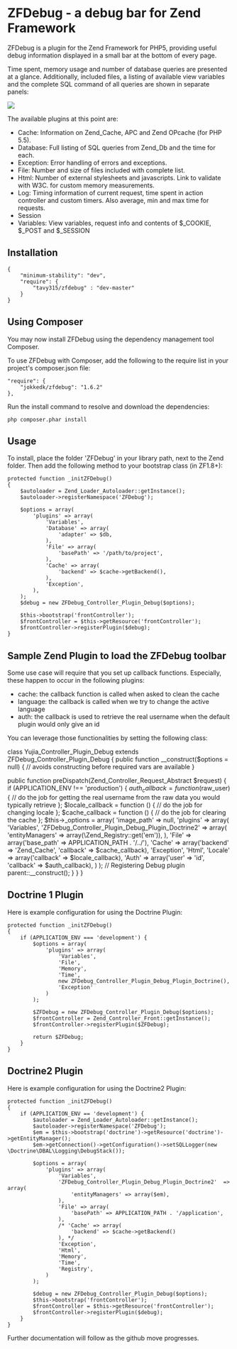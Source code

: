 # ZFDebug - a debug bar for Zend Framework
ZFDebug is a plugin for the Zend Framework for PHP5, providing useful debug information displayed in a small bar at the bottom of every page.

Time spent, memory usage and number of database queries are presented at a glance. Additionally, included files, a listing of available view variables and the complete SQL command of all queries are shown in separate panels:

![](http://jokke.dk/media/2011-zfdebug.png)

The available plugins at this point are:
   * Cache: Information on Zend_Cache, APC and Zend OPcache (for PHP 5.5).
   * Database: Full listing of SQL queries from Zend_Db and the time for each.
   * Exception: Error handling of errors and exceptions.
   * File: Number and size of files included with complete list.
   * Html: Number of external stylesheets and javascripts. Link to validate with W3C. for custom memory measurements.
   * Log: Timing information of current request, time spent in action controller and custom timers. Also average, min and max time for requests.
   * Session
   * Variables: View variables, request info and contents of $_COOKIE, $_POST and $_SESSION

Installation
------------
    {
        "minimum-stability": "dev",
        "require": {
            "tavy315/zfdebug" : "dev-master"
        }
    }

Using Composer
--------------
You may now install ZFDebug using the dependency management tool Composer.

To use ZFDebug with Composer, add the following to the require list in your project's composer.json file:

    "require": {
        "jokkedk/zfdebug": "1.6.2"
    },

Run the install command to resolve and download the dependencies:

    php composer.phar install

Usage
------------
To install, place the folder 'ZFDebug' in your library path, next to the Zend
folder. Then add the following method to your bootstrap class (in ZF1.8+):

    protected function _initZFDebug()
    {
        $autoloader = Zend_Loader_Autoloader::getInstance();
        $autoloader->registerNamespace('ZFDebug');

        $options = array(
            'plugins' => array(
                'Variables',
                'Database' => array(
                    'adapter' => $db,
                ),
                'File' => array(
                    'basePath' => '/path/to/project',
                ),
                'Cache' => array(
                    'backend' => $cache->getBackend(),
                ),
                'Exception',
            ),
        );
        $debug = new ZFDebug_Controller_Plugin_Debug($options);

        $this->bootstrap('frontController');
        $frontController = $this->getResource('frontController');
        $frontController->registerPlugin($debug);
    }
    
Sample Zend Plugin to load the ZFDebug toolbar
------------

Some use case will require that you set up callback functions. Especially, these happen to occur in the following plugins:
* cache: the callback function is called when asked to clean the cache
* language: the callback is called when we try to change the active language
* auth: the callback is used to retrieve the real username when the default plugin would only give an id

You can leverage those functionalities by setting the following class:

class Yujia_Controller_Plugin_Debug extends ZFDebug_Controller_Plugin_Debug
{
   public function __construct($options = null)
   {
      // avoids constructing before required vars are available
   }

   public function preDispatch(Zend_Controller_Request_Abstract $request)
   {
      if (APPLICATION_ENV !== 'production') {
         $auth_callback = function ($raw_user) {
            // do the job for getting the real username from the raw data you would typically retrieve
         };
         $locale_callback = function () {
            // do the job for changing locale
         };
         $cache_callback = function () {
            // do the job for clearing the cache
         };
         $this->_options = array(
            'image_path' => null,
            'plugins' => array(
               'Variables',
               'ZFDebug_Controller_Plugin_Debug_Plugin_Doctrine2'	=> array(
                  'entityManagers' => array(\Zend_Registry::get('em')),
               ),
               'File' => array('base_path' => APPLICATION_PATH . '/../'),
               'Cache' => array('backend' => 'Zend_Cache', 'callback' => $cache_callback),
               'Exception',
               'Html',
               'Locale' => array('callback' => $locale_callback),
               'Auth' => array('user' => 'id', 'callback' => $auth_callback),
            )
         );
         // Registering Debug plugin
         parent::__construct();
      }
   }
}

Doctrine 1 Plugin
------------
Here is example configuration for using the Doctrine Plugin:

    protected function _initZFDebug()
    {
        if (APPLICATION_ENV === 'development') {
            $options = array(
                'plugins' => array(
                    'Variables',
                    'File',
                    'Memory',
                    'Time',
                    new ZFDebug_Controller_Plugin_Debug_Plugin_Doctrine(),
                    'Exception'
                )
            );

            $ZFDebug = new ZFDebug_Controller_Plugin_Debug($options);
            $frontController = Zend_Controller_Front::getInstance();
            $frontController->registerPlugin($ZFDebug);

            return $ZFDebug;
        }
    }

Doctrine2 Plugin
------------

Here is example configuration for using the Doctrine2 Plugin:

    protected function _initZFDebug()
    {
        if (APPLICATION_ENV == 'development') {
            $autoloader = Zend_Loader_Autoloader::getInstance();
            $autoloader->registerNamespace('ZFDebug');
            $em = $this->bootstrap('doctrine')->getResource('doctrine')->getEntityManager();
            $em->getConnection()->getConfiguration()->setSQLLogger(new \Doctrine\DBAL\Logging\DebugStack());

            $options = array(
                'plugins' => array(
                    'Variables',
                    'ZFDebug_Controller_Plugin_Debug_Plugin_Doctrine2'	=> array(
                        'entityManagers' => array($em),
                    ),
                    'File' => array(
                        'basePath' => APPLICATION_PATH . '/application',
                    ),
                    /* 'Cache' => array(
                        'backend' => $cache->getBackend()
                    ), */
                    'Exception',
                    'Html',
                    'Memory',
                    'Time',
                    'Registry',
                )
            );

            $debug = new ZFDebug_Controller_Plugin_Debug($options);
            $this->bootstrap('frontController');
            $frontController = $this->getResource('frontController');
            $frontController->registerPlugin($debug);
        }
    }

Further documentation will follow as the github move progresses.
